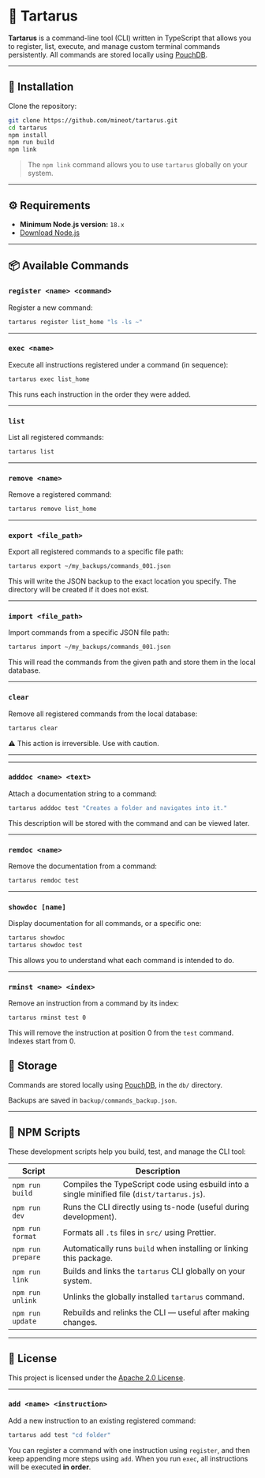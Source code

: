 # 🧠 Tartarus

**Tartarus** is a command-line tool (CLI) written in TypeScript that allows you to register, list, execute, and manage custom terminal commands persistently. All commands are stored locally using [PouchDB](https://pouchdb.com/).

---

## 🚀 Installation

Clone the repository:

```bash
git clone https://github.com/mineot/tartarus.git
cd tartarus
npm install
npm run build
npm link
```

> The `npm link` command allows you to use `tartarus` globally on your system.

---

## ⚙️ Requirements

- **Minimum Node.js version:** `18.x`
- [Download Node.js](https://nodejs.org/en/download)

---

## 📦 Available Commands

### `register <name> <command>`

Register a new command:

```bash
tartarus register list_home "ls -ls ~"
```

---

### `exec <name>`

Execute all instructions registered under a command (in sequence):

```bash
tartarus exec list_home
```

This runs each instruction in the order they were added.

---

### `list`

List all registered commands:

```bash
tartarus list
```

---

### `remove <name>`

Remove a registered command:

```bash
tartarus remove list_home
```

---

### `export <file_path>`

Export all registered commands to a specific file path:

```bash
tartarus export ~/my_backups/commands_001.json
```

This will write the JSON backup to the exact location you specify. The directory will be created if it does not exist.

---

### `import <file_path>`

Import commands from a specific JSON file path:

```bash
tartarus import ~/my_backups/commands_001.json
```

This will read the commands from the given path and store them in the local database.

---

### `clear`

Remove all registered commands from the local database:

```bash
tartarus clear
```

⚠️ This action is irreversible. Use with caution.

---


---

### `adddoc <name> <text>`

Attach a documentation string to a command:

```bash
tartarus adddoc test "Creates a folder and navigates into it."
```

This description will be stored with the command and can be viewed later.

---

### `remdoc <name>`

Remove the documentation from a command:

```bash
tartarus remdoc test
```

---

### `showdoc [name]`

Display documentation for all commands, or a specific one:

```bash
tartarus showdoc
tartarus showdoc test
```

This allows you to understand what each command is intended to do.



---

### `rminst <name> <index>`

Remove an instruction from a command by its index:

```bash
tartarus rminst test 0
```

This will remove the instruction at position 0 from the `test` command. Indexes start from 0.


## 💾 Storage

Commands are stored locally using [PouchDB](https://pouchdb.com/), in the `db/` directory.

Backups are saved in `backup/commands_backup.json`.

---

## 📜 NPM Scripts

These development scripts help you build, test, and manage the CLI tool:

| Script            | Description                                                                                  |
| ----------------- | -------------------------------------------------------------------------------------------- |
| `npm run build`   | Compiles the TypeScript code using esbuild into a single minified file (`dist/tartarus.js`). |
| `npm run dev`     | Runs the CLI directly using ts-node (useful during development).                             |
| `npm run format`  | Formats all `.ts` files in `src/` using Prettier.                                            |
| `npm run prepare` | Automatically runs `build` when installing or linking this package.                          |
| `npm run link`    | Builds and links the `tartarus` CLI globally on your system.                                 |
| `npm run unlink`  | Unlinks the globally installed `tartarus` command.                                           |
| `npm run update`  | Rebuilds and relinks the CLI — useful after making changes.                                  |

---

## 📄 License

This project is licensed under the [Apache 2.0 License](LICENSE).

---

### `add <name> <instruction>`

Add a new instruction to an existing registered command:

```bash
tartarus add test "cd folder"
```

You can register a command with one instruction using `register`, and then keep appending more steps using `add`. When you run `exec`, all instructions will be executed **in order**.
